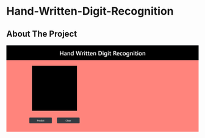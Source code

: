 # Hand-Written-Digit-Recognition

## About The Project

![product-screenshot](https://github.com/Yashi1011/Hand-Written-Digit-Recognition/blob/master/images/screen.png)

